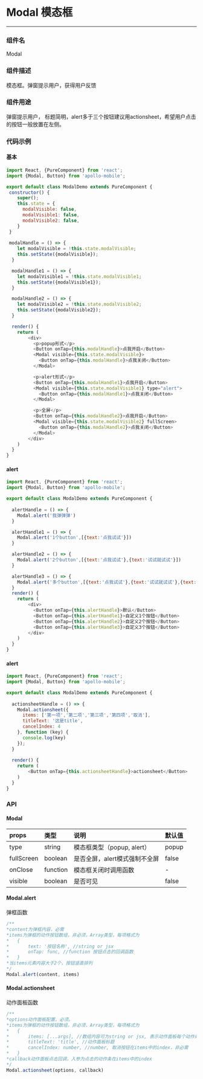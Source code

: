 # Modal 模态框
----------

### 组件名
Modal

### 组件描述
模态框。弹窗提示用户，获得用户反馈

### 组件用途
弹窗提示用户， 标题简明，alert多于三个按钮建议用actionsheet，希望用户点击的按钮一般放置在左侧。

### 代码示例

#### 基本
```javascript
import React, {PureComponent} from 'react';
import {Modal, Button} from 'apollo-mobile';

export default class ModalDemo extends PureComponent {
 constructor() {
    super();
    this.state = {
      modalVisible: false,
      modalVisible1: false,
      modalVisible2: false,
    }
 }
 
 modalHandle = () => {
    let modalVisible = !this.state.modalVisible;
    this.setState({modalVisible});
  }

  modalHandle1 = () => {
    let modalVisible1 = !this.state.modalVisible1;
    this.setState({modalVisible1});
  }

  modalHandle2 = () => {
    let modalVisible2 = !this.state.modalVisible2;
    this.setState({modalVisible2});
  }

  render() {
	return (
		<div>
		  <p>popup形式</p>
          <Button onTap={this.modalHandle}>点我开启</Button>
          <Modal visible={this.state.modalVisible}>
            <Button onTap={this.modalHandle}>点我关闭</Button>
          </Modal>

          <p>alert形式</p>
          <Button onTap={this.modalHandle1}>点我开启</Button>
          <Modal visible={this.state.modalVisible1} type="alert">
            <Button onTap={this.modalHandle1}>点我关闭</Button>
          </Modal>

          <p>全屏</p>
          <Button onTap={this.modalHandle2}>点我开启</Button>
          <Modal visible={this.state.modalVisible2} fullScreen>
            <Button onTap={this.modalHandle2}>点我关闭</Button>
          </Modal>
		</div>
	)
  }
}
```



#### alert
```javascript
import React, {PureComponent} from 'react';
import {Modal, Button} from 'apollo-mobile';

export default class ModalDemo extends PureComponent {
 
  alertHandle = () => {
    Modal.alert('我弹弹弹')
  }

  alertHandle1 = () => {
    Modal.alert('1个button',[{text:'点我试试'}])
  }

  alertHandle2 = () => {
    Modal.alert('2个button',[{text:'点我试试'},{text:'试试就试试'}])
  }

  alertHandle3 = () => {
    Modal.alert('多个button',[{text:'点我试试'},{text:'试试就试试'},{text:'你猜我是谁?'}])
  }
  render() {
	return (
		<div>
		  <Button onTap={this.alertHandle}>默认</Button>
          <Button onTap={this.alertHandle1}>自定义1个按钮</Button>
          <Button onTap={this.alertHandle2}>自定义2个按钮</Button>
          <Button onTap={this.alertHandle3}>自定义3个按钮</Button>
		</div>
	)
  }
}
```


#### alert
```javascript
import React, {PureComponent} from 'react';
import {Modal, Button} from 'apollo-mobile';

export default class ModalDemo extends PureComponent {
 
  actionsheetHandle = () => {
    Modal.actionsheet({
      items: ['第一项','第二项','第三项','第四项','取消'],
      titleText: '这是title',
      cancelIndex: 4
    }, function (key) {
      console.log(key)
    });
  }
  
  render() {
	return (
		<Button onTap={this.actionsheetHandle}>actionsheet</Button>
	)
  }
}
```




### API

#### Modal

| props      |     类型 |   说明   | 默认值| 
| :-------- | :--------| :------ |:------|
| type    |   string |  模态框类型（popup, alert） |popup|
| fullScreen    |  boolean |  是否全屏，alert模式强制不全屏|false|
| onClose    |   function |  模态框关闭时调用函数|-|
| visible    |   boolean |  是否可见|false|



#### Modal.alert
弹框函数

```javascript
/**
*content为弹框内容，必需
*items为弹框的动作按钮数组，非必须，Array类型，每项格式为
*	{
*		text: '按钮名称', //string or jsx
*		onTap: func, //function 按钮点击的回调函数
*	}
*当items元素内容大于2个，按钮竖直排列
*/
Modal.alert(content, items)
```



#### Modal.actionsheet
动作面板函数

```javascript
/**
*options动作面板配置，必须。
*items为弹框的动作按钮数组，非必须，Array类型，每项格式为
*	{
*		items: [...args], //数组内容可为string or jsx, 表示动作面板每个动作条显示，必需
*		titleText: 'title', //动作面板标题
*		cancelIndex: number, //number, 取消按钮在items中的index，非必需
*	}
*callback动作面板点击回调，入参为点击的动作条在items中的index
*/
Modal.actionsheet(options, callback)
```


  





 




